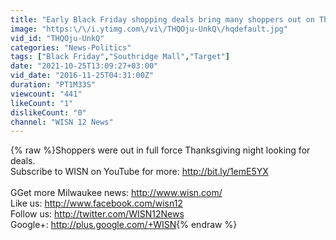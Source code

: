```yaml
---
title: "Early Black Friday shopping deals bring many shoppers out on Thanksgiving"
image: "https:\/\/i.ytimg.com\/vi\/THQOju-UnkQ\/hqdefault.jpg"
vid_id: "THQOju-UnkQ"
categories: "News-Politics"
tags: ["Black Friday","Southridge Mall","Target"]
date: "2021-10-25T13:09:27+03:00"
vid_date: "2016-11-25T04:31:00Z"
duration: "PT1M33S"
viewcount: "441"
likeCount: "1"
dislikeCount: "0"
channel: "WISN 12 News"
---
```

{% raw %}Shoppers were out in full force Thanksgiving night looking for deals.<br />Subscribe to WISN on YouTube for more: <a rel="nofollow" target="blank" href="http://bit.ly/1emE5YX">http://bit.ly/1emE5YX</a><br /><br />GGet more Milwaukee news: <a rel="nofollow" target="blank" href="http://www.wisn.com/">http://www.wisn.com/</a><br />Like us: <a rel="nofollow" target="blank" href="http://www.facebook.com/wisn12">http://www.facebook.com/wisn12</a><br />Follow us: <a rel="nofollow" target="blank" href="http://twitter.com/WISN12News">http://twitter.com/WISN12News</a><br />Google+: <a rel="nofollow" target="blank" href="http://plus.google.com/+WISN">http://plus.google.com/+WISN</a>{% endraw %}
